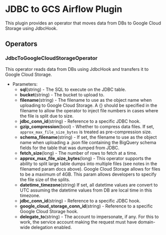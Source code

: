 # JDBC to GCS Airflow Plugin

This plugin provides an operator that moves data from DBs to Google Cloud Storage using JdbcHook.

## Operators

### JdbcToGoogleCloudStorageOperator

This operator reads data from DBs using JdbcHook and transfers it to Google Cloud Storage.

* Parameters:
  * **sql**(string) - The SQL to execute on the JDBC table.
  * **bucket**(string) -  The bucket to upload to.
  * **filename**(string) - The filename to use as the object name when uploading to Google Cloud Storage. A {} should be specified in the filename to allow the operator to inject file numbers in cases where the file is split due to size.
  * **jdbc_conn_id**(string) - Reference to a specific JDBC hook.
  * **gzip_compression**(bool) - Whether to compress data files. If set, `approx_max_file_size_bytes` is treated as pre-compression size.
  * **schema_filename**(string) - If set, the filename to use as the object name when uploading a .json file containing the BigQuery schema fields for the table that was dumped from JDBC.
  * **fetch_size**(long) - The number of rows to fetch at a time.
  * **approx_max_file_size_bytes**(long) - This operator supports the ability to split large table dumps into multiple files (see notes in the filenamed param docs above). Google Cloud Storage allows for files to be a maximum of 4GB. This param allows developers to specify the file size of the splits.
  * **datetime_timezone**(string) If set, all datetime values are convert to UTC assuming the datetime values from DB are local time in this timezone.
  * **jdbc_conn_id**(string) - Reference to a specific JDBC hook.
  * **google_cloud_storage_conn_id**(string) -  Reference to a specific Google Cloud Storage hook.
  * **delegate_to**(string) -  The account to impersonate, if any. For this to work, the service account making the request must have domain-wide delegation enabled.
```